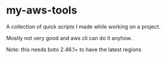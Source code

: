 # my-aws-tools
A collection of quick scripts I made while working on a project.

Mostly not very good and aws cli can do it anyhow.

Note: this needs boto 2.46.1+ to have the latest regions
